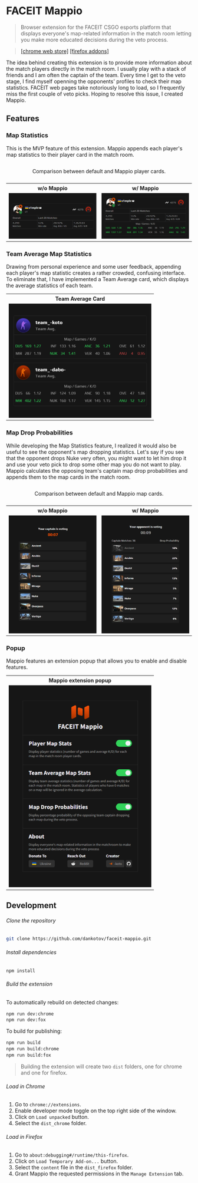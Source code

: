 # FACEIT Mappio

> Browser extension for the FACEIT CSGO esports platform that displays everyone's map-related information in the match room letting you make more educated decisions during the veto process.

> [[chrome web store]](https://chrome.google.com/webstore/detail/faceit-mappio/kaeamgghipbhkjgibgglnmmnobdakapa) [[firefox addons]](https://addons.mozilla.org/addon/faceit-mappio/)

The idea behind creating this extension is to provide more information about the match players directly in the match room. I usually play with a stack of friends and I am often the captain of the team. Every time I get to the veto stage, I find myself openning the opponents' profiles to check their map statistics. FACEIT web pages take notoriously long to load, so I frequently miss the first couple of veto picks. Hoping to resolve this issue, I created Mappio.

## Features

### Map Statistics

This is the MVP feature of this extension. Mappio appends each player's map statistics to their player card in the match room.

<table>
  <caption><p align="center">Comparison between default and Mappio player cards.</p></caption>
  <tr>
    <th>w/o Mappio</th>
    <th>w/ Mappio</th>
  </tr>
  <tr>
    <td><img src="/media/playerCards/Before.png" alt="FACEIT match room player card w/o mappio"></td>
    <td><img src="/media/playerCards/After.png" alt="FACEIT match room player card w/ mappio"></td>
  </tr>
</table>

### Team Average Map Statistics

Drawing from personal experience and some user feedback, appending each player's map statistic creates a rather crowded, confusing interface. To eliminate that, I have implemented a Team Average card, which displays the average statistics of each team.

<table align="center">
  <tr>
    <th>Team Average Card</th>
  </tr>
  <tr>
    <td><img width="387" src="/media/teamAverageCard/TeamAverageCard.png" alt="Team Average Card"></td>
  </tr>
</table>

### Map Drop Probabilities

While developing the Map Statistics feature, I realized it would also be useful to see the opponent's map dropping statistics. Let's say if you see that the opponent drops Nuke very often, you might want to let him drop it and use your veto pick to drop some other map you do not want to play. Mappio calculates the opposing team's captain map drop probabilities and appends them to the map cards in the match room.

<table>
  <caption><p align="center">Comparison between default and Mappio map cards.</p></caption>
  <tr>
    <th>w/o Mappio</th>
    <th>w/ Mappio</th>
  </tr>
  <tr>
    <td><img src="/media/mapCards/Before.png" alt="FACEIT match room map cards w/o mappio"></td>
    <td><img src="/media/mapCards/After.png" alt="FACEIT match room map cards w/ mappio"></td>
  </tr>
</table>

### Popup

Mappio features an extension popup that allows you to enable and disable features.

<table align="center">
  <tr>
    <th>Mappio extension popup</th>
  </tr>
  <tr>
    <td><img width="387" src="/media/popup/Popup.png" alt="Mappio extension popup"></td>
  </tr>
</table>

## Development

###### Clone the repository

```bash
git clone https://github.com/dankotov/faceit-mappio.git
```

###### Install dependencies

```bash
npm install
```

###### Build the extension

To automatically rebuild on detected changes:

```bash
npm run dev:chrome
npm run dev:fox
```

To build for publishing:

```bash
npm run build
npm run build:chrome
npm run build:fox
```

> Building the extension will create two `dist` folders, one for chrome and one for firefox.

###### Load in Chrome

1. Go to `chrome://extensions`.
2. Enable developer mode toggle on the top right side of the window.
3. Click on `Load unpacked` button.
4. Select the `dist_chrome` folder.

###### Load in Firefox

1. Go to `about:debugging#/runtime/this-firefox`.
2. Click on `Load Temporary Add-on...` button.
3. Select the `content` file in the `dist_firefox` folder.
4. Grant Mappio the requested permissions in the `Manage Extension` tab.
